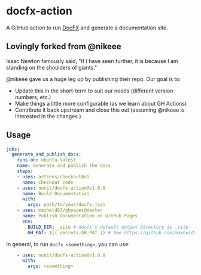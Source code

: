 # docfx-action
A GitHub action to run [DocFX](https://dotnet.github.io/docfx/) and generate a documentation site.

## Lovingly forked from @nikeee

Isaac Newton famously said, "If I have seen further, it is because I am standing on the shoulders of giants."

@nikeee gave us a huge leg up by publishing their repo. Our goal is to:

* Update this in the short-term to suit our needs (different version numbers, etc.)
* Make things a little more configurable (as we learn about GH Actions)
* Contribute it back upstream and close this out (assuming @nikeee is interested in the changes.)

## Usage
```yaml
jobs:
  generate_and_publish_docs:
    runs-on: ubuntu-latest
    name: Generate and publish the docs
    steps:
    - uses: actions/checkout@v1
      name: Checkout code
    - uses: nunit/docfx-action@v1.0.0
      name: Build Documentation
      with:
        args: path/to/your/docfx.json
    - uses: maxheld83/ghpages@master
      name: Publish Documentation on GitHub Pages
      env:
        BUILD_DIR: _site # docfx's default output directory is _site
        GH_PAT: ${{ secrets.GH_PAT }} # See https://github.com/maxheld83/ghpages
```

In general, to run `docfx <something>`, you can use:
```yaml
    - uses: nunit/docfx-action@v1.0.0
      with:
        args: <something>
```
